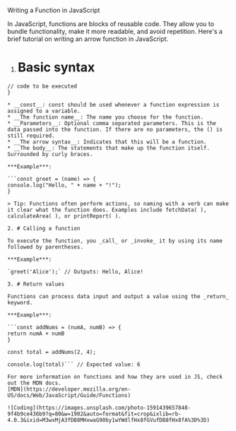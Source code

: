 Writing a Function in JavaScript

In JavaScript, functions are blocks of reusable code. They allow you to bundle functionality, make it more readable, and avoid repetition. Here's a brief tutorial on writing an arrow function in JavaScript.

1. # Basic syntax

````const functionName = (params) => {
// code to be executed
}

* __const__: const should be used whenever a function expression is assigned to a variable.
* __The function name__: The name you choose for the function.
* __Parameters__: Optional comma separated parameters. This is the data passed into the function. If there are no parameters, the () is still required.
* __The arrow syntax__: Indicates that this will be a function.
* __The body__: The statements that make up the function itself. Surrounded by curly braces.

***Example***:

```const greet = (name) => {
console.log("Hello, " + name + "!");
}

> Tip: Functions often perform actions, so naming with a verb can make it clear what the function does. Examples include fetchData( ), calculateArea( ), or printReport( ).

2. # Calling a function

To execute the function, you _call_ or _invoke_ it by using its name followed by parentheses.

***Example***:

`greet('Alice');` // Outputs: Hello, Alice!

3. # Return values

Functions can process data input and output a value using the _return_ keyword.

***Example***:

```const addNums = (numA, numB) => {
return numA + numB
}

const total = addNums(2, 4);

console.log(total)``` // Expected value: 6

For more information on functions and how they are used in JS, check out the MDN docs.
[MDN](https://developer.mozilla.org/en-US/docs/Web/JavaScript/Guide/Functions)

![Coding](https://images.unsplash.com/photo-1591439657848-9f4b9ce436b9?q=80&w=1902&auto=format&fit=crop&ixlib=rb-4.0.3&ixid=M3wxMjA3fDB8MHxwaG90by1wYWdlfHx8fGVufDB8fHx8fA%3D%3D)

````
